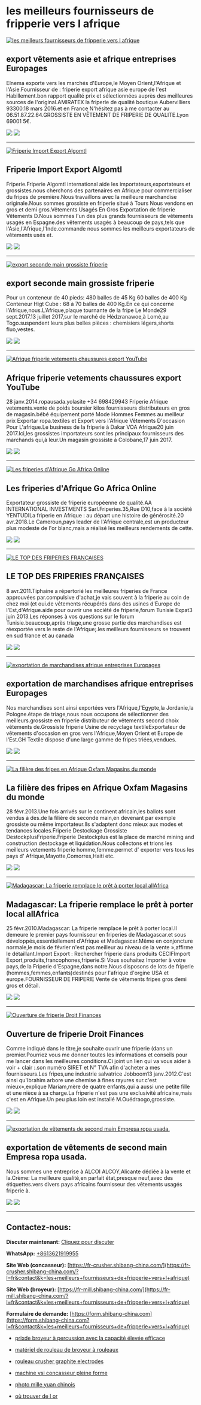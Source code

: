 # les meilleurs fournisseurs de fripperie vers l afrique

<a href="https://swt.shibang-china.com/?l=fr&img&k=les+meilleurs+fournisseurs+de+fripperie+vers+l+afrique" target="_blank">![les meilleurs fournisseurs de fripperie vers l afrique](http://static.shibang-china.com/all-800x300/290.jpg)</a>

## export vêtements asie et afrique entreprises Europages
Elnema exporte vers les marchés d&#39;Europe,le Moyen Orient,l&#39;Afrique et l&#39;Asie.Fournisseur de : friperie export afrique asie europe de l&#39;est Habillement.bon rapport qualité prix et sélectionnées auprès des meilleures sources de l&#39;original.AMIRATEX la friperie de qualité boutique Aubervilliers 93300.18 mars 2016.et en France N&#39;hésitez pas à me contacter au 06.51.87.22.64.GROSSISTE EN VÊTEMENT DE FRIPERIE DE QUALITE.Lyon 69001 5€.


<a href="https://whatsapp.shibangsoft.com/WhatsApp.php" target="_blank" title="WhatsApp">![](http://static.shibang-china.com/icon/whatsapp.png)</a> <a href="https://swt.shibang-china.com/?l=fr&icon&k=les+meilleurs+fournisseurs+de+fripperie+vers+l+afrique" target="_blank">![](http://static.shibang-china.com/icon/chat-fr.png)</a>

---

<a href="https://swt.shibang-china.com/?l=fr&img&k=les+meilleurs+fournisseurs+de+fripperie+vers+l+afrique" target="_blank">![Friperie Import Export Algomtl](http://static.shibang-china.com/all-800x300/471.jpg)</a>

## Friperie Import Export Algomtl
Friperie.Friperie Algomtl international aide les importateurs,exportateurs et grossistes.nous cherchons des partenaires en Afrique pour commercialiser du fripes de première.Nous travaillons avec la meilleure marchandise originale.Nous sommes grossiste en friperie situé à Tours Nous vendons en gros et demi gros.Vêtements Usagés En Gros Exportation de friperie Vêtements D.Nous sommes l&#39;un des plus grands fournisseurs de vêtements usagés en Espagne.des vêtements usagés à beaucoup de pays,tels que l&#39;Asie,l&#39;Afrique,l&#39;Inde.commande nous sommes les meilleurs exportateurs de vêtements usés et.


<a href="https://whatsapp.shibangsoft.com/WhatsApp.php" target="_blank" title="WhatsApp">![](http://static.shibang-china.com/icon/whatsapp.png)</a> <a href="https://swt.shibang-china.com/?l=fr&icon&k=les+meilleurs+fournisseurs+de+fripperie+vers+l+afrique" target="_blank">![](http://static.shibang-china.com/icon/chat-fr.png)</a>

---

<a href="https://swt.shibang-china.com/?l=fr&img&k=les+meilleurs+fournisseurs+de+fripperie+vers+l+afrique" target="_blank">![export seconde main grossiste friperie](http://static.shibang-china.com/all-800x300/1529.jpg)</a>

## export seconde main grossiste friperie
Pour un conteneur de 40 pieds: 480 balles de 45 Kg 60 balles de 400 Kg Conteneur Higt Cube : 68 à 70 balles de 400 Kg.En ce qui concerne l&#39;Afrique,nous.L&#39;Afrique,plaque tournante de la fripe Le Monde29 sept.2017.13 juillet 2017,sur le marché de Hédzranawoe,à Lomé,au Togo.suspendent leurs plus belles pièces : chemisiers légers,shorts fluo,vestes.


<a href="https://whatsapp.shibangsoft.com/WhatsApp.php" target="_blank" title="WhatsApp">![](http://static.shibang-china.com/icon/whatsapp.png)</a> <a href="https://swt.shibang-china.com/?l=fr&icon&k=les+meilleurs+fournisseurs+de+fripperie+vers+l+afrique" target="_blank">![](http://static.shibang-china.com/icon/chat-fr.png)</a>

---

<a href="https://swt.shibang-china.com/?l=fr&img&k=les+meilleurs+fournisseurs+de+fripperie+vers+l+afrique" target="_blank">![Afrique friperie vetements chaussures export YouTube](http://static.shibang-china.com/all-800x300/1273.jpg)</a>

## Afrique friperie vetements chaussures export YouTube
28 janv.2014.ropausada.yolasite +34 698429943 Friperie Afrique vetements.vente de poids boursier kilos fournisseurs distributeurs en gros de magasin.bébé équipement porté Mode Hommes Femmes au meilleur prix Exportar ropa.textiles et Export vers l&#39;Afrique Vêtements D&#39;occasion Pour L&#39;afrique.Le business de la friperie à Dakar VOA Afrique20 juin 2017.Ici,les grossistes importateurs sont les principaux fournisseurs des marchands qui,à leur.Un magasin grossiste à Colobane,17 juin 2017.


<a href="https://whatsapp.shibangsoft.com/WhatsApp.php" target="_blank" title="WhatsApp">![](http://static.shibang-china.com/icon/whatsapp.png)</a> <a href="https://swt.shibang-china.com/?l=fr&icon&k=les+meilleurs+fournisseurs+de+fripperie+vers+l+afrique" target="_blank">![](http://static.shibang-china.com/icon/chat-fr.png)</a>

---

<a href="https://swt.shibang-china.com/?l=fr&img&k=les+meilleurs+fournisseurs+de+fripperie+vers+l+afrique" target="_blank">![Les friperies d&#39;Afrique Go Africa Online](http://static.shibang-china.com/all-800x300/1308.jpg)</a>

## Les friperies d&#39;Afrique Go Africa Online
Exportateur grossiste de friperie européenne de qualité.AA INTERNATIONAL INVESTMENTS Sarl.Friperies.35,Rue D10,face à la société YENTUDILa friperie en Afrique : au départ une histoire de générosité.20 avr.2018.Le Cameroun,pays leader de l&#39;Afrique centrale,est un producteur plus modeste de l&#39;or blanc,mais a réalisé les meilleurs rendements de cette.


<a href="https://whatsapp.shibangsoft.com/WhatsApp.php" target="_blank" title="WhatsApp">![](http://static.shibang-china.com/icon/whatsapp.png)</a> <a href="https://swt.shibang-china.com/?l=fr&icon&k=les+meilleurs+fournisseurs+de+fripperie+vers+l+afrique" target="_blank">![](http://static.shibang-china.com/icon/chat-fr.png)</a>

---

<a href="https://swt.shibang-china.com/?l=fr&img&k=les+meilleurs+fournisseurs+de+fripperie+vers+l+afrique" target="_blank">![LE TOP DES FRIPERIES FRANÇAISES](http://static.shibang-china.com/all-800x300/280.jpg)</a>

## LE TOP DES FRIPERIES FRANÇAISES
8 avr.2011.Tiphaine a répertorié les meilleures friperies de France approuvées par.compulsive d&#39;achat,je vais souvent à la friperie au coin de chez moi (et oui.de vêtements récupérés dans des usines d&#39;Europe de l&#39;Est,d&#39;Afrique.aide pour ouvrir une société de friperie,forum Tunisie Expat3 juin 2013.Les réponses à vos questions sur le forum Tunisie.beaucoup,après triage,une grosse partie des marchandises est réexportée vers le reste de l&#39;Afrique;.les meilleurs fournisseurs se trouvent en sud france et au canada


<a href="https://whatsapp.shibangsoft.com/WhatsApp.php" target="_blank" title="WhatsApp">![](http://static.shibang-china.com/icon/whatsapp.png)</a> <a href="https://swt.shibang-china.com/?l=fr&icon&k=les+meilleurs+fournisseurs+de+fripperie+vers+l+afrique" target="_blank">![](http://static.shibang-china.com/icon/chat-fr.png)</a>

---

<a href="https://swt.shibang-china.com/?l=fr&img&k=les+meilleurs+fournisseurs+de+fripperie+vers+l+afrique" target="_blank">![exportation de marchandises afrique entreprises Europages](http://static.shibang-china.com/all-800x300/273.jpg)</a>

## exportation de marchandises afrique entreprises Europages
Nos marchandises sont ainsi exportées vers l&#39;Afrique,l&#39;Egypte,la Jordanie,la Pologne.étape de triage,nous nous occupons de sélectionner des meilleurs.grossiste en friperie distributeur de vêtements second choix vêtements de.Grossiste friperie Usine de recyclage textileExportateur de vêtements d&#39;occasion en gros vers l&#39;Afrique,Moyen Orient et Europe de l&#39;Est.GH Textile dispose d&#39;une large gamme de fripes triées,vendues.


<a href="https://whatsapp.shibangsoft.com/WhatsApp.php" target="_blank" title="WhatsApp">![](http://static.shibang-china.com/icon/whatsapp.png)</a> <a href="https://swt.shibang-china.com/?l=fr&icon&k=les+meilleurs+fournisseurs+de+fripperie+vers+l+afrique" target="_blank">![](http://static.shibang-china.com/icon/chat-fr.png)</a>

---

<a href="https://swt.shibang-china.com/?l=fr&img&k=les+meilleurs+fournisseurs+de+fripperie+vers+l+afrique" target="_blank">![La filière des fripes en Afrique Oxfam Magasins du monde](http://static.shibang-china.com/all-800x300/355.jpg)</a>

## La filière des fripes en Afrique Oxfam Magasins du monde
28 févr.2013.Une fois arrivés sur le continent africain,les ballots sont vendus à des.de la filière de seconde main,en devenant par exemple grossiste ou même importateur.Ils s&#39;adaptent donc mieux aux modes et tendances locales.Friperie Destockage Grossiste DestockplusFriperie.Friperie Destockplus est la place de marché mining and construction destockage et liquidation.Nous collectons et trions les meilleurs vetements friperie homme,femme.permet d&#39; exporter vers tous les pays d&#39; Afrique,Mayotte,Comorres,Haiti etc.


<a href="https://whatsapp.shibangsoft.com/WhatsApp.php" target="_blank" title="WhatsApp">![](http://static.shibang-china.com/icon/whatsapp.png)</a> <a href="https://swt.shibang-china.com/?l=fr&icon&k=les+meilleurs+fournisseurs+de+fripperie+vers+l+afrique" target="_blank">![](http://static.shibang-china.com/icon/chat-fr.png)</a>

---

<a href="https://swt.shibang-china.com/?l=fr&img&k=les+meilleurs+fournisseurs+de+fripperie+vers+l+afrique" target="_blank">![Madagascar: La friperie remplace le prêt à porter local allAfrica](http://static.shibang-china.com/all-800x300/409.jpg)</a>

## Madagascar: La friperie remplace le prêt à porter local allAfrica
25 févr.2010.Madagascar: La friperie remplace le prêt à porter local.Il demeure le premier pays fournisseur en friperies de Madagascar.et sous développés,essentiellement d&#39;Afrique et Madagascar.Même en conjoncture normale,le mois de février n&#39;est pas meilleur au niveau de la vente »,affirme le détaillant.Import Export : Rechercher friperie dans produits CECIFImport Export,produits,francophones,friperie.Si Vous souhaitez Importer à votre pays,de la Friperie d&#39;Espagne,dans notre.Nous disposons de lots de friperie (hommes,femmes,enfants)destinés pour l&#39;afrique d&#39;orgine USA et europe.FOURNISSEUR DE FRIPERIE Vente de vêtements fripes gros demi gros et détail.


<a href="https://whatsapp.shibangsoft.com/WhatsApp.php" target="_blank" title="WhatsApp">![](http://static.shibang-china.com/icon/whatsapp.png)</a> <a href="https://swt.shibang-china.com/?l=fr&icon&k=les+meilleurs+fournisseurs+de+fripperie+vers+l+afrique" target="_blank">![](http://static.shibang-china.com/icon/chat-fr.png)</a>

---

<a href="https://swt.shibang-china.com/?l=fr&img&k=les+meilleurs+fournisseurs+de+fripperie+vers+l+afrique" target="_blank">![Ouverture de friperie Droit Finances](http://static.shibang-china.com/all-800x300/811.jpg)</a>

## Ouverture de friperie Droit Finances
Comme indiqué dans le titre,je souhaite ouvrir une friperie (dans un premier.Pourriez vous me donner toutes les informations et conseils pour me lancer dans les meilleures conditions.Ci joint un lien qui va vous aider à voir + clair :.son numéro SIRET et N° TVA afin d&#39;acheter a mes fournisseurs.Les fripes,une industrie salvatrice Jobboom13 janv.2012.C&#39;est ainsi qu&#39;Ibrahim arbore une chemise à fines rayures sur.c&#39;est mieux»,explique Mariam,mère de quatre enfants,qui a aussi une petite fille et une nièce à sa charge.La friperie n&#39;est pas une exclusivité africaine,mais c&#39;est en Afrique.Un peu plus loin est installé M.Ouédraogo,grossiste.


<a href="https://whatsapp.shibangsoft.com/WhatsApp.php" target="_blank" title="WhatsApp">![](http://static.shibang-china.com/icon/whatsapp.png)</a> <a href="https://swt.shibang-china.com/?l=fr&icon&k=les+meilleurs+fournisseurs+de+fripperie+vers+l+afrique" target="_blank">![](http://static.shibang-china.com/icon/chat-fr.png)</a>

---

<a href="https://swt.shibang-china.com/?l=fr&img&k=les+meilleurs+fournisseurs+de+fripperie+vers+l+afrique" target="_blank">![exportation de vêtements de second main Empresa ropa usada.](http://static.shibang-china.com/all-800x300/508.jpg)</a>

## exportation de vêtements de second main Empresa ropa usada.
Nous sommes une entreprise à ALCOI ALCOY,Alicante dédiée à la vente et la.Crème: La meilleure qualité,en parfait état,presque neuf,avec des étiquettes.vers divers pays africains fournisseur des vêtements usagés friperie à.

<a href="https://whatsapp.shibangsoft.com/WhatsApp.php" target="_blank" title="WhatsApp">![](http://static.shibang-china.com/icon/whatsapp.png)</a> <a href="https://swt.shibang-china.com/?l=fr&icon&k=les+meilleurs+fournisseurs+de+fripperie+vers+l+afrique" target="_blank">![](http://static.shibang-china.com/icon/chat-fr.png)</a>

---
## Contactez-nous:

**Discuter maintenant:** [Cliquez pour discuter](https://swt.shibang-china.com?l=fr&contact&k=les+meilleurs+fournisseurs+de+fripperie+vers+l+afrique)

**WhatsApp:**  [+8613621919955](https://whatsapp.shibangsoft.com/WhatsApp.php)

**Site Web (concasseur):** [https://fr-crusher.shibang-china.com/](https://fr-crusher.shibang-china.com/?l=fr&contact&k=les+meilleurs+fournisseurs+de+fripperie+vers+l+afrique)

**Site Web (broyeur):** [https://fr-mill.shibang-china.com/](https://fr-mill.shibang-china.com/?l=fr&contact&k=les+meilleurs+fournisseurs+de+fripperie+vers+l+afrique)

**Formulaire de demande:** [https://form.shibang-china.com](https://form.shibang-china.com?l=fr&contact&k=les+meilleurs+fournisseurs+de+fripperie+vers+l+afrique)

* [prix ​​de broyeur à percussion avec la capacité élevée efficace](../46/prix%20%E2%80%8B%E2%80%8Bde%20broyeur%20%C3%A0%20percussion%20avec%20la%20capacit%C3%A9%20%C3%A9lev%C3%A9e%20efficace.md)

* [matériel de rouleau de broyeur à rouleaux](../48/mat%C3%A9riel%20de%20rouleau%20de%20broyeur%20%C3%A0%20rouleaux.md)

* [rouleau crusher graphite electrodes](../53/rouleau%20crusher%20graphite%20electrodes.md)

* [machine vsi concasseur pleine forme](../41/machine%20vsi%20concasseur%20pleine%20forme.md)

* [photo mille yuan chinois](../43/photo%20mille%20yuan%20chinois.md)

* [où trouver de l or](../49/o%C3%B9%20trouver%20de%20l%20or.md)